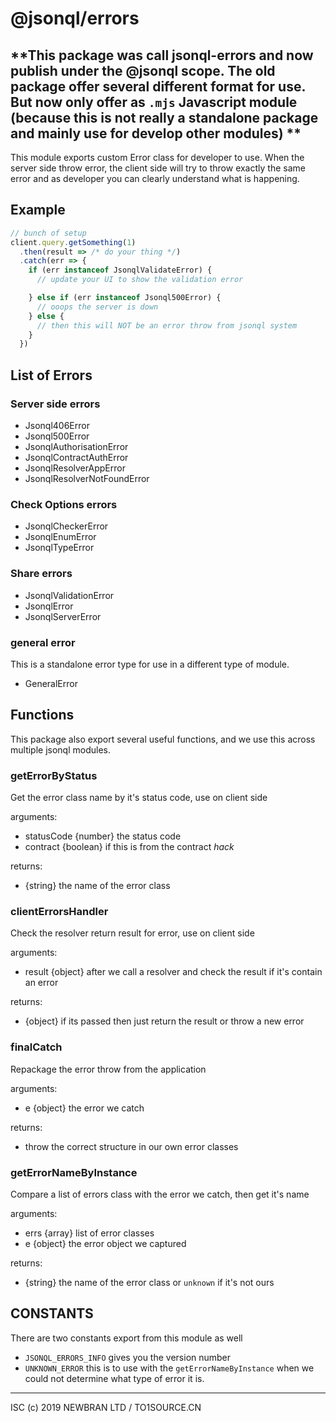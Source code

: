 # @jsonql/errors

**This package was call jsonql-errors and now publish under the @jsonql scope.
The old package offer several different format for use. But now only offer as `.mjs`
Javascript module (because this is not really a standalone package and mainly use for develop other modules)
**
---

This module exports custom Error class for developer to use.
When the server side throw error, the client side will try to throw exactly
the same error and as developer you can clearly understand what is happening.



## Example

```js
// bunch of setup
client.query.getSomething(1)
  .then(result => /* do your thing */)
  .catch(err => {
    if (err instanceof JsonqlValidateError) {
      // update your UI to show the validation error

    } else if (err instanceof Jsonql500Error) {
      // ooops the server is down
    } else {
      // then this will NOT be an error throw from jsonql system
    }
  })
```

## List of Errors

### Server side errors

- Jsonql406Error
- Jsonql500Error
- JsonqlAuthorisationError
- JsonqlContractAuthError
- JsonqlResolverAppError
- JsonqlResolverNotFoundError

### Check Options errors

- JsonqlCheckerError
- JsonqlEnumError
- JsonqlTypeError

### Share errors

- JsonqlValidationError
- JsonqlError
- JsonqlServerError

### general error

This is a standalone error type for use in a different type of module.

- GeneralError

## Functions

This package also export several useful functions, and we use this
across multiple jsonql modules.

### getErrorByStatus

Get the error class name by it's status code, use on client side

arguments:
- statusCode {number} the status code
- contract {boolean} if this is from the contract *hack*

returns:
- {string} the name of the error class

### clientErrorsHandler

Check the resolver return result for error, use on client side

arguments:
- result {object} after we call a resolver and check the result if it's contain an error

returns:
- {object} if its passed then just return the result or throw a new error

### finalCatch

Repackage the error throw from the application

arguments:
- e {object} the error we catch

returns:
- throw the correct structure in our own error classes

### getErrorNameByInstance

Compare a list of errors class with the error we catch, then get it's name

arguments:
- errs {array} list of error classes
- e {object} the error object we captured

returns:
- {string} the name of the error class or `unknown` if it's not ours

## CONSTANTS

There are two constants export from this module as well

- `JSONQL_ERRORS_INFO` gives you the version number
- `UNKNOWN_ERROR` this is to use with the `getErrorNameByInstance` when we could not determine what type of error it is.




---

ISC (c) 2019 NEWBRAN LTD / TO1SOURCE.CN
